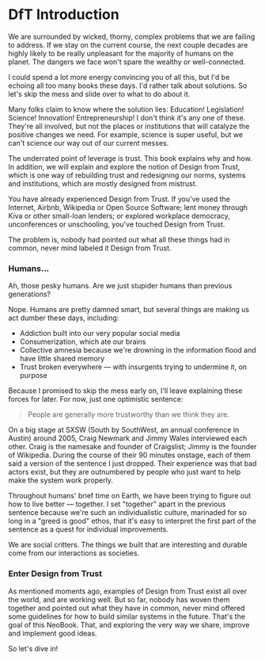 # DfT Introduction

We are surrounded by wicked, thorny, complex problems that we are failing to address. If we stay on the current course, the next couple decades are highly likely to be really unpleasant for the majority of humans on the planet. The dangers we face won't spare the wealthy or well-connected. 

I could spend a lot more energy convincing you of all this, but I'd be echoing all too many books these days. I'd rather talk about solutions. So let's skip the mess and slide over to what to do about it. 

Many folks claim to know where the solution lies: Education! Legislation! Science! Innovation! Entrepreneurship! I don't think it's any one of these. They're all involved, but not the places or institutions that will catalyze the positive changes we need. For example, science is super useful, but we can't science our way out of our current messes. 

The underrated point of leverage is trust. This book explains why and how. In addition, we will explain and explore the notion of Design from Trust, which is one way of rebuilding trust and redesigning our norms, systems and institutions, which are mostly designed from mistrust. 

You have already experienced Design from Trust. If you've used the Internet, Airbnb, Wikipedia or Open Source Software; lent money through Kiva or other small-loan lenders; or explored workplace democracy, unconferences or unschooling, you've touched Design from Trust. 

The problem is, nobody had pointed out what all these things had in common, never mind labeled it Design from Trust. 
### Humans...

Ah, those pesky humans. Are we just stupider humans than previous generations? 

Nope. Humans are pretty damned smart, but several things are making us act dumber these days, including: 

- Addiction built into our very popular social media  
- Consumerization, which ate our brains  
- Collective amnesia because we're drowning in the information flood and have little shared memory  
- Trust broken everywhere — with insurgents trying to undermine it, on purpose  

Because I promised to skip the mess early on, I'll leave explaining these forces for later. For now, just one optimistic sentence: 

> People are generally more trustworthy than we think they are. 

On a big stage at SXSW (South by SouthWest, an annual conference in Austin) around 2005, Craig Newmark and Jimmy Wales interviewed each other. Craig is the namesake and founder of Craigslist; Jimmy is the founder of Wikipedia. During the course of their 90 minutes onstage, each of them said a version of the sentence I just dropped. Their experience was that bad actors exist, but they are outnumbered by people who just want to help make the system work properly. 

Throughout humans' brief time on Earth, we have been trying to figure out how to live better — together. I set "together" apart in the previous sentence because we're such an individualistic culture, marinaded for so long in a "greed is good" ethos, that it's easy to interpret the first part of the sentence as a quest for individual improvements. 

We are social critters. The things we built that are interesting and durable come from our interactions as societies. 
### Enter Design from Trust

As mentioned moments ago, examples of Design from Trust exist all over the world, and are working well. But so far, nobody has woven them together and pointed out what they have in common, never mind offered some guidelines for how to build similar systems in the future. That's the goal of this NeoBook. That, and exploring the very way we share, improve and implement good ideas. 

So let's dive in!

